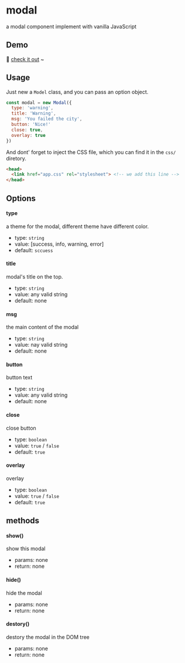 # modal
a modal component implement with vanilla JavaScript

## Demo
:rocket: [check it out](http://jsbin.com/wezafu/edit?html,css,js,output
) ~

## Usage
Just new a `Model` class, and you can pass an option object.

```javascript
const modal = new Modal({
  type: 'warning',
  title: 'Warning',
  msg: 'You failed the city',
  button: 'Nice!'
  close: true,
  overlay: true
})
```
And dont' forget to inject the CSS file, which you can find it in the `css/` diretory.

```html
<head>
  <link href="app.css" rel="stylesheet"> <!-- we add this line -->
</head>
```

## Options

#### type
a theme for the modal, different theme have different color.

- type: `string`
- value: [success, info, warning, error]
- default: `sccuess`

#### title
modal's title on the top.

- type: `string`
- value: any valid string
- default: none

#### msg
the main content of the modal

- type: `string`
- value: nay valid string
- default: none

#### button
button text

- type: `string`
- value: any valid string
- default: none

#### close
close button

- type: `boolean`
- value: `true` / `false`
- default: `true`

#### overlay
overlay

- type: `boolean`
- value: `true` / `false`
- default: `true`

## methods

#### show()
show this modal

- params: none
- return: none

#### hide()
hide the modal

- params: none
- return: none

#### destory()
destory the modal in the DOM tree

- params: none
- return: none
